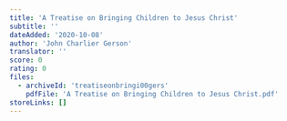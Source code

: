 ```yaml
---
title: 'A Treatise on Bringing Children to Jesus Christ'
subtitle: ''
dateAdded: '2020-10-08'
author: 'John Charlier Gerson'
translator: ''
score: 0
rating: 0
files:
  - archiveId: 'treatiseonbringi00gers'
    pdfFile: 'A Treatise on Bringing Children to Jesus Christ.pdf'
storeLinks: []
---
```



